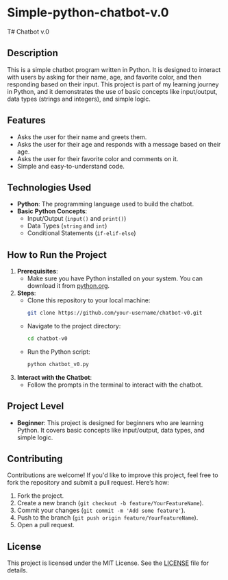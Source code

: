# Simple-python-chatbot-v.0
T# Chatbot v.0

## Description
This is a simple chatbot program written in Python. It is designed to interact with users by asking for their name, age, and favorite color, and then responding based on their input. This project is part of my learning journey in Python, and it demonstrates the use of basic concepts like input/output, data types (strings and integers), and simple logic.

## Features
- Asks the user for their name and greets them.
- Asks the user for their age and responds with a message based on their age.
- Asks the user for their favorite color and comments on it.
- Simple and easy-to-understand code.

## Technologies Used
- **Python**: The programming language used to build the chatbot.
- **Basic Python Concepts**:
  - Input/Output (`input()` and `print()`)
  - Data Types (`string` and `int`)
  - Conditional Statements (`if-elif-else`)

## How to Run the Project
1. **Prerequisites**:
   - Make sure you have Python installed on your system. You can download it from [python.org](https://www.python.org/).
2. **Steps**:
   - Clone this repository to your local machine:
     ```bash
     git clone https://github.com/your-username/chatbot-v0.git
     ```
   - Navigate to the project directory:
     ```bash
     cd chatbot-v0
     ```
   - Run the Python script:
     ```bash
     python chatbot_v0.py
     ```
3. **Interact with the Chatbot**:
   - Follow the prompts in the terminal to interact with the chatbot.

## Project Level
- **Beginner**: This project is designed for beginners who are learning Python. It covers basic concepts like input/output, data types, and simple logic.

## Contributing
Contributions are welcome! If you'd like to improve this project, feel free to fork the repository and submit a pull request. Here’s how:
1. Fork the project.
2. Create a new branch (`git checkout -b feature/YourFeatureName`).
3. Commit your changes (`git commit -m 'Add some feature'`).
4. Push to the branch (`git push origin feature/YourFeatureName`).
5. Open a pull request.

## License
This project is licensed under the MIT License. See the [LICENSE](LICENSE) file for details.